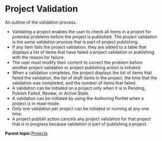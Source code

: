 # Project Validation 

An outline of the validation process.

-   Validating a project enables the user to check all items in a project for potential problems before the project is published. The project validation is the same validation process that is part of project publishing.
-   If any item fails the project validation, they are added to a table that displays a list of items that have failed a project validation or publishing with the reason for failure.
-   The user must modify their content to correct the problem before another project validation or project publishing action is initiated.
-   When a validation completes, the project displays the list of items that failed the validation, the list of draft items in the project, the time that the validation was completed, and the number of items that failed.
-   A validation can be initiated on a project only when it is in Pending, Publish Failed, Review, or Active State.
-   A validation can be initiated by using the Authoring Portlet when a project is in read-mode.
-   Only one validation per project can be initiated or running at any one time.
-   A project publish action cancels any project validation for that project that is in progress because validation is part of publishing a project.

**Parent topic:**[Projects ](../wcm/wcm_proj_overview.md)

